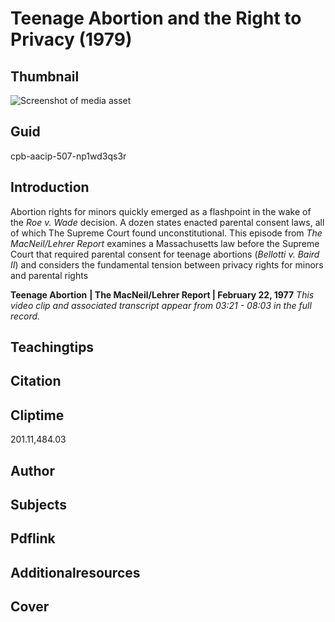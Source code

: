 # Teenage Abortion and the Right to Privacy (1979)

## Thumbnail

![Screenshot of media asset](https://s3.amazonaws.com/americanarchive.org/thumbnail/cpb-aacip-507-np1wd3qs3r.jpg "Screenshot media asset")


## Guid
cpb-aacip-507-np1wd3qs3r

## Introduction

Abortion rights for minors quickly emerged as a flashpoint in the wake of the _Roe v. Wade_ decision. A dozen states enacted parental consent laws, all of which The Supreme Court found unconstitutional. This episode from _The MacNeil/Lehrer Report_ examines a Massachusetts law before the Supreme Court that required parental consent for teenage abortions (_Bellotti v. Baird II_) and considers the fundamental tension between privacy rights for minors and parental rights

<b>Teenage Abortion</b>
<b>| The MacNeil/Lehrer Report | February 22, 1977</b>
<i>This video clip and associated transcript appear from 03:21 - 08:03 in the full record.</i>

## Teachingtips

## Citation

## Cliptime

201.11,484.03

## Author
## Subjects
## Pdflink
## Additionalresources
## Cover

